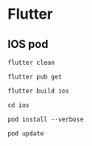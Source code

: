 # Flutter

## IOS pod

```
flutter clean

flutter pub get

flutter build ios

cd ios

pod install --verbose

pod update
```
